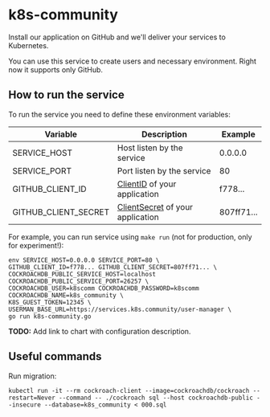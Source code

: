 # k8s-community

Install our application on GitHub and we'll deliver your services to Kubernetes.

You can use this service to create users and necessary environment.
Right now it supports only GitHub.

## How to run the service

To run the service you need to define these environment variables:

| Variable | Description | Example |
|---|---|---|
| SERVICE_HOST | Host listen by the service | 0.0.0.0 |
| SERVICE_PORT | Port listen by the service| 80 |
| GITHUB_CLIENT_ID | [ClientID](https://github.com/settings/developers) of your application | f778... |
| GITHUB_CLIENT_SECRET | [ClientSecret](https://github.com/settings/developers) of your application  | 807ff71... |

For example, you can run service using `make run` (not for production, only for experiment!):


    env SERVICE_HOST=0.0.0.0 SERVICE_PORT=80 \
    GITHUB_CLIENT_ID=f778... GITHUB_CLIENT_SECRET=807ff71... \
    COCKROACHDB_PUBLIC_SERVICE_HOST=localhost COCKROACHDB_PUBLIC_SERVICE_PORT=26257 \
    COCKROACHDB_USER=k8scomm COCKROACHDB_PASSWORD=k8scomm COCKROACHDB_NAME=k8s_community \
    K8S_GUEST_TOKEN=12345 \
    USERMAN_BASE_URL=https://services.k8s.community/user-manager \
    go run k8s-community.go


**TODO:** Add link to chart with configuration description.


## Useful commands

Run migration:

    kubectl run -it --rm cockroach-client --image=cockroachdb/cockroach --restart=Never --command -- ./cockroach sql --host cockroachdb-public --insecure --database=k8s_community < 000.sql

